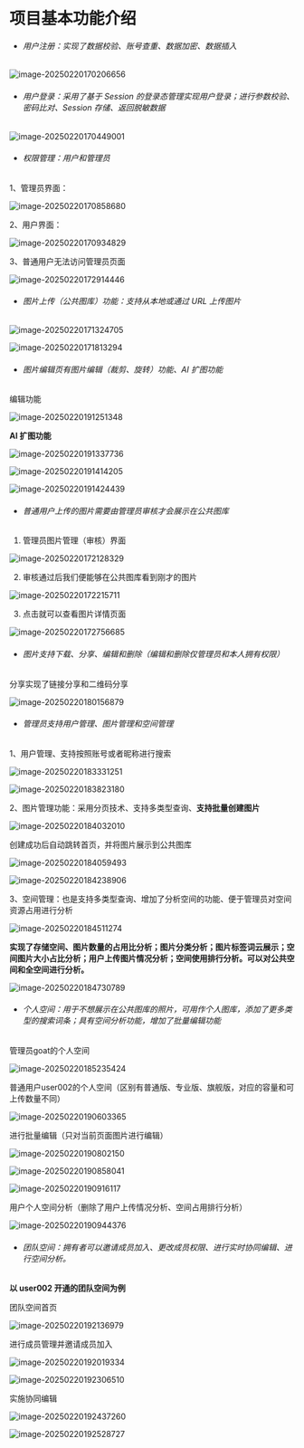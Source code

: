 # 项目基本功能介绍

- ###### 用户注册：实现了数据校验、账号查重、数据加密、数据插入

![image-20250220170206656](C:\Users\Lenovo\AppData\Roaming\Typora\typora-user-images\image-20250220170206656.png)

- ###### 用户登录：采用了基于 Session 的登录态管理实现用户登录；进行参数校验、密码比对、Session 存储、返回脱敏数据

![image-20250220170449001](C:\Users\Lenovo\AppData\Roaming\Typora\typora-user-images\image-20250220170449001.png)

- ###### 权限管理：用户和管理员

1、管理员界面：

![image-20250220170858680](C:\Users\Lenovo\AppData\Roaming\Typora\typora-user-images\image-20250220170858680.png)

2、用户界面：

![image-20250220170934829](C:\Users\Lenovo\AppData\Roaming\Typora\typora-user-images\image-20250220170934829.png)

3、普通用户无法访问管理员页面

![image-20250220172914446](C:\Users\Lenovo\AppData\Roaming\Typora\typora-user-images\image-20250220172914446.png)

- ###### 图片上传（公共图库）功能：支持从本地或通过 URL 上传图片

![image-20250220171324705](C:\Users\Lenovo\AppData\Roaming\Typora\typora-user-images\image-20250220171324705.png)

![image-20250220171813294](C:\Users\Lenovo\AppData\Roaming\Typora\typora-user-images\image-20250220171813294.png)

- ###### 图片编辑页有图片编辑（裁剪、旋转）功能、AI 扩图功能

编辑功能

![image-20250220191251348](C:\Users\Lenovo\AppData\Roaming\Typora\typora-user-images\image-20250220191251348.png)

**AI 扩图功能**

![image-20250220191337736](C:\Users\Lenovo\AppData\Roaming\Typora\typora-user-images\image-20250220191337736.png)

![image-20250220191414205](C:\Users\Lenovo\AppData\Roaming\Typora\typora-user-images\image-20250220191414205.png)

![image-20250220191424439](C:\Users\Lenovo\AppData\Roaming\Typora\typora-user-images\image-20250220191424439.png)

- ###### 普通用户上传的图片需要由管理员审核才会展示在公共图库

1) 管理员图片管理（审核）界面

![image-20250220172128329](C:\Users\Lenovo\AppData\Roaming\Typora\typora-user-images\image-20250220172128329.png)

2) 审核通过后我们便能够在公共图库看到刚才的图片

![image-20250220172215711](C:\Users\Lenovo\AppData\Roaming\Typora\typora-user-images\image-20250220172215711.png)

3) 点击就可以查看图片详情页面

![image-20250220172756685](C:\Users\Lenovo\AppData\Roaming\Typora\typora-user-images\image-20250220172756685.png)

- ###### 图片支持下载、分享、编辑和删除（编辑和删除仅管理员和本人拥有权限）

分享实现了链接分享和二维码分享

![image-20250220180156879](C:\Users\Lenovo\AppData\Roaming\Typora\typora-user-images\image-20250220180156879.png)

- ###### 管理员支持用户管理、图片管理和空间管理

1、用户管理、支持按照账号或者昵称进行搜索

![image-20250220183331251](C:\Users\Lenovo\AppData\Roaming\Typora\typora-user-images\image-20250220183331251.png)

![image-20250220183823180](C:\Users\Lenovo\AppData\Roaming\Typora\typora-user-images\image-20250220183823180.png)

2、图片管理功能：采用分页技术、支持多类型查询、**支持批量创建图片**

![image-20250220184032010](C:\Users\Lenovo\AppData\Roaming\Typora\typora-user-images\image-20250220184032010.png)

创建成功后自动跳转首页，并将图片展示到公共图库

![image-20250220184059493](C:\Users\Lenovo\AppData\Roaming\Typora\typora-user-images\image-20250220184059493.png)

![image-20250220184238906](C:\Users\Lenovo\AppData\Roaming\Typora\typora-user-images\image-20250220184238906.png)

3、空间管理：也是支持多类型查询、增加了分析空间的功能、便于管理员对空间资源占用进行分析

![image-20250220184511274](C:\Users\Lenovo\AppData\Roaming\Typora\typora-user-images\image-20250220184511274.png)

**实现了存储空间、图片数量的占用比分析；图片分类分析；图片标签词云展示；空间图片大小占比分析；用户上传图片情况分析；空间使用排行分析。可以对公共空间和全空间进行分析。**

![image-20250220184730789](C:\Users\Lenovo\AppData\Roaming\Typora\typora-user-images\image-20250220184730789.png)

- ###### 个人空间：用于不想展示在公共图库的照片，可用作个人图库，添加了更多类型的搜索词条；具有空间分析功能，增加了批量编辑功能

管理员goat的个人空间

![image-20250220185235424](C:\Users\Lenovo\AppData\Roaming\Typora\typora-user-images\image-20250220185235424.png)

普通用户user002的个人空间（区别有普通版、专业版、旗舰版，对应的容量和可上传数量不同）

![image-20250220190603365](C:\Users\Lenovo\AppData\Roaming\Typora\typora-user-images\image-20250220190603365.png)

进行批量编辑（只对当前页面图片进行编辑）

![image-20250220190802150](C:\Users\Lenovo\AppData\Roaming\Typora\typora-user-images\image-20250220190802150.png)

![image-20250220190858041](C:\Users\Lenovo\AppData\Roaming\Typora\typora-user-images\image-20250220190858041.png)

![image-20250220190916117](C:\Users\Lenovo\AppData\Roaming\Typora\typora-user-images\image-20250220190916117.png)

用户个人空间分析（删除了用户上传情况分析、空间占用排行分析）

![image-20250220190944376](C:\Users\Lenovo\AppData\Roaming\Typora\typora-user-images\image-20250220190944376.png)

- ###### 团队空间：拥有者可以邀请成员加入、更改成员权限、进行实时协同编辑、进行空间分析。

**以 user002 开通的团队空间为例**

团队空间首页

![image-20250220192136979](C:\Users\Lenovo\AppData\Roaming\Typora\typora-user-images\image-20250220192136979.png)

进行成员管理并邀请成员加入

![image-20250220192019334](C:\Users\Lenovo\AppData\Roaming\Typora\typora-user-images\image-20250220192019334.png)

![image-20250220192306510](C:\Users\Lenovo\AppData\Roaming\Typora\typora-user-images\image-20250220192306510.png)

实施协同编辑

![image-20250220192437260](C:\Users\Lenovo\AppData\Roaming\Typora\typora-user-images\image-20250220192437260.png)

![image-20250220192528727](C:\Users\Lenovo\AppData\Roaming\Typora\typora-user-images\image-20250220192528727.png)